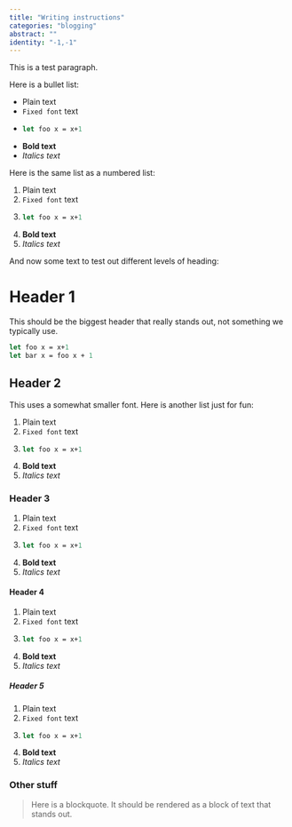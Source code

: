 ```yaml
---
title: "Writing instructions"
categories: "blogging"
abstract: ""
identity: "-1,-1"
---
```

This is a test paragraph.

Here is a bullet list:

 * Plain text
 * `Fixed font` text
 * ```fsharp
   let foo x = x+1
   ```
 * **Bold text**
 * *Italics text*

Here is the same list as a numbered list:

 1. Plain text
 2. `Fixed font` text
 3. ```fsharp
    let foo x = x+1
    ```
 4. **Bold text**
 5. *Italics text*

And now some text to test out different levels of heading:

# Header 1

This should be the biggest header that really stands out, not something we typically use.

```fsharp
let foo x = x+1
let bar x = foo x + 1
```

## Header 2

This uses a somewhat smaller font. Here is another list just for fun:

 1. Plain text
 2. `Fixed font` text
 3. ```fsharp
    let foo x = x+1
    ```
 4. **Bold text**
 5. *Italics text*

### Header 3

 1. Plain text
 2. `Fixed font` text
 3. ```fsharp
    let foo x = x+1
    ```
 4. **Bold text**
 5. *Italics text*

#### Header 4

 1. Plain text
 2. `Fixed font` text
 3. ```fsharp
    let foo x = x+1
    ```
 4. **Bold text**
 5. *Italics text*


##### Header 5

 1. Plain text
 2. `Fixed font` text
 3. ```fsharp
    let foo x = x+1
    ```
 4. **Bold text**
 5. *Italics text*

### Other stuff

> Here is a blockquote. It should be rendered as a block of text that stands out.

